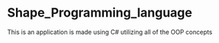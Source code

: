 # Shape_Programming_language
This is an application is made using C# utilizing all of the OOP concepts 
